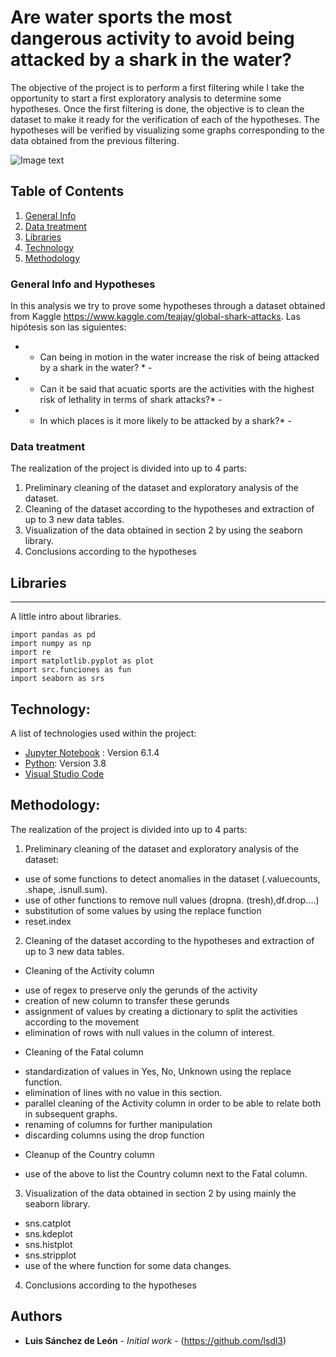 # Are water sports the most dangerous activity to avoid being attacked by a shark in the water?

The objective of the project is to perform a first filtering while I take the opportunity to start a first exploratory analysis to determine some hypotheses. Once the first filtering is done, the objective is to clean the dataset to make it ready for the verification of each of the hypotheses. The hypotheses will be verified by visualizing some graphs corresponding to the data obtained from the previous filtering.

![Image text](https://c1.wallpaperflare.com/preview/488/379/718/shark-surfer-wave-fantasy.jpg)

## Table of Contents
1. [General Info](#general-info)
2. [Data treatment](#Data)
3. [Libraries](#Libraries)
4. [Technology](#Technology)
5. [Methodology](#Methodology)

### General Info and Hypotheses

In this analysis we try to prove some hypotheses through a dataset obtained from Kaggle https://www.kaggle.com/teajay/global-shark-attacks. Las hipótesis son las siguientes: 

- * Can being in motion in the water increase the risk of being attacked by a shark in the water? * -
- * Can it be said that acuatic sports are the activities with the highest risk of lethality in terms of shark attacks?* -
- * In which places is it more likely to be attacked by a shark?* -


### Data treatment

The realization of the project is divided into up to 4 parts: 
1. Preliminary cleaning of the dataset and exploratory analysis of the dataset. 
2. Cleaning of the dataset according to the hypotheses and extraction of up to 3 new data tables. 
3. Visualization of the data obtained in section 2 by using the seaborn library. 
4. Conclusions according to the hypotheses

## Libraries
***
A little intro about libraries. 
```
import pandas as pd
import numpy as np
import re
import matplotlib.pyplot as plot
import src.funciones as fun
import seaborn as srs

```

## Technology: 

A list of technologies used within the project:
* [Jupyter Notebook](https://jupyter.org/) : Version 6.1.4
* [Python](https://www.python.org/): Version 3.8
* [Visual Studio Code](https://code.visualstudio.com/)

## Methodology: 

The realization of the project is divided into up to 4 parts: 
1. Preliminary cleaning of the dataset and exploratory analysis of the dataset: 
* use of some functions to detect anomalies in the dataset (.valuecounts, .shape, .isnull.sum).
* use of other functions to remove null values (dropna. (tresh),df.drop....)
* substitution of some values by using the replace function
* reset.index 

2. Cleaning of the dataset according to the hypotheses and extraction of up to 3 new data tables.

* Cleaning of the Activity column
- use of regex to preserve only the gerunds of the activity
- creation of new column to transfer these gerunds
- assignment of values by creating a dictionary to split the activities according to the movement
- elimination of rows with null values in the column of interest.

* Cleaning of the Fatal column
- standardization of values in Yes, No, Unknown using the replace function. 
- elimination of lines with no value in this section. 
- parallel cleaning of the Activity column in order to be able to relate both in subsequent graphs.
- renaming of columns for further manipulation
- discarding columns using the drop function

* Cleanup of the Country column
- use of the above to list the Country column next to the Fatal column. 

3. Visualization of the data obtained in section 2 by using mainly the seaborn library.
- sns.catplot
- sns.kdeplot
- sns.histplot
- sns.stripplot
- use of the where function for some data changes. 

4. Conclusions according to the hypotheses


## Authors

* **Luis Sánchez de León** - *Initial work* - (https://github.com/lsdl3)




